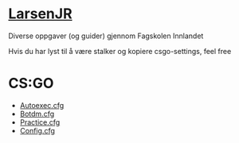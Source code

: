 

# [LarsenJR](https://larsenjr.no)
Diverse oppgaver (og guider) gjennom Fagskolen Innlandet

Hvis du har lyst til å være stalker og kopiere csgo-settings, feel free <br>
# CS:GO
- [Autoexec.cfg](https://larsenjr.github.io/csgosettings)
- [Botdm.cfg](https://larsenjr.github.io/botdm)
- [Practice.cfg](https://larsenjr.github.io/practice)
- [Config.cfg](https://larsenjr.github.io/config)

